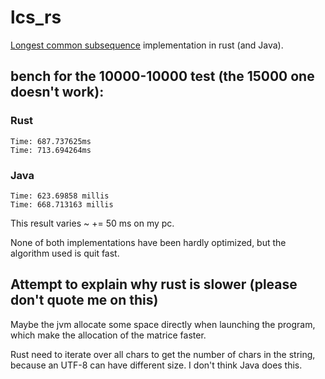 # lcs_rs

[Longest common subsequence](https://en.wikipedia.org/wiki/Longest_common_subsequence) implementation in rust (and Java).

## bench for the 10000-10000 test (the 15000 one doesn't work):

### Rust

```
Time: 687.737625ms
Time: 713.694264ms
```

### Java

```
Time: 623.69858 millis
Time: 668.713163 millis
```

This result varies ~ += 50 ms on my pc.

None of both implementations have been hardly optimized, but the algorithm used is quit fast.

## Attempt to explain why rust is slower (please don't quote me on this)

Maybe the jvm allocate some space directly when launching the program, which make the allocation of the matrice faster.

Rust need to iterate over all chars to get the number of chars in the string, because an UTF-8 can have different size. I don't think Java does this.
